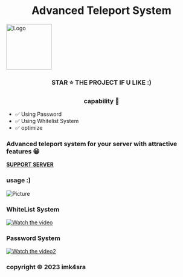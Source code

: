 <h1 align='center'>Advanced Teleport System </h1> 
 <img src="https://cdn.discordapp.com/emojis/897728221813047327.webp?size=96&quality=lossless" alt="Logo" width="120" height="120">
  </a>
<h3 align='center'> STAR ⭐ THE PROJECT IF U LIKE :) </h3>

 <h3 align='center'> capability 📑 </h3>
 
- ✅ Using Password
- ✅ Using Whitelist System
- ✅ optimize 

   
<h3> Advanced teleport system for your server with attractive features 😁 </h3>
 </a> </div>

**[SUPPORT SERVER]([https://discord.gg/RXnU7Zpwnm](https://discord.gg/pider-reearch-center-916617195134529556))**

### usage :)
![Picture](https://cdn.discordapp.com/attachments/917202287817011250/1149391912277639248/Screenshot_2023-09-07_203656.png)

### WhiteList System
[![Watch the video](https://cdn.discordapp.com/attachments/917202287817011250/1149393582839562330/image.png)](https://cdn.discordapp.com/attachments/917202287817011250/1149391908200779866/2023.09.07-20.27.mp4)

### Password System
[![Watch the video2](https://cdn.discordapp.com/attachments/917202287817011250/1149393834556530729/image.png)](https://cdn.discordapp.com/attachments/917202287817011250/1149391887149572136/2023.09.07-20.28.mp4)
### copyright ©️ 2023 imk4sra
